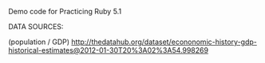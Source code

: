Demo code for Practicing Ruby 5.1

DATA SOURCES:

(population / GDP)
http://thedatahub.org/dataset/econonomic-history-gdp-historical-estimates@2012-01-30T20%3A02%3A54.998269
